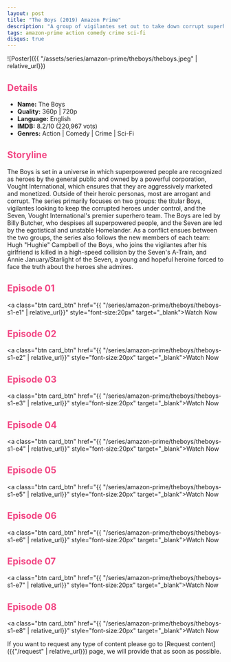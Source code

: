 ```yaml
---
layout: post
title: "The Boys (2019) Amazon Prime"
description: "A group of vigilantes set out to take down corrupt superheroes who abuse their superpowers."
tags: amazon-prime action comedy crime sci-fi
disqus: true
---
```

<style>
h2{
    color:#F24784;
}
</style>

![Poster]({{ "/assets/series/amazon-prime/theboys/theboys.jpeg" | relative_url}})

## Details

* **Name:** The Boys
* **Quality:** 360p \| 720p
* **Language:** English
* **IMDB:** 8.2/10 (220,967 vots)
* **Genres:** Action \| Comedy \| Crime \| Sci-Fi

## Storyline

The Boys is set in a universe in which superpowered people are recognized as heroes by the general public and owned by a powerful corporation, Vought International, which ensures that they are aggressively marketed and monetized. Outside of their heroic personas, most are arrogant and corrupt. The series primarily focuses on two groups: the titular Boys, vigilantes looking to keep the corrupted heroes under control, and the Seven, Vought International's premier superhero team. The Boys are led by Billy Butcher, who despises all superpowered people, and the Seven are led by the egotistical and unstable Homelander. As a conflict ensues between the two groups, the series also follows the new members of each team: Hugh "Hughie" Campbell of the Boys, who joins the vigilantes after his girlfriend is killed in a high-speed collision by the Seven's A-Train, and Annie January/Starlight of the Seven, a young and hopeful heroine forced to face the truth about the heroes she admires.

## Episode 01

<a class="btn card_btn" href="{{ "/series/amazon-prime/theboys/theboys-s1-e1" | relative_url}}" style="font-size:20px" target="_blank">Watch Now</a>

## Episode 02

<a class="btn card_btn" href="{{ "/series/amazon-prime/theboys/theboys-s1-e2" | relative_url}}" style="font-size:20px" target="_blank">Watch Now</a>

## Episode 03

<a class="btn card_btn" href="{{ "/series/amazon-prime/theboys/theboys-s1-e3" | relative_url}}" style="font-size:20px" target="_blank">Watch Now</a>

## Episode 04

<a class="btn card_btn" href="{{ "/series/amazon-prime/theboys/theboys-s1-e4" | relative_url}}" style="font-size:20px" target="_blank">Watch Now</a>

## Episode 05

<a class="btn card_btn" href="{{ "/series/amazon-prime/theboys/theboys-s1-e5" | relative_url}}" style="font-size:20px" target="_blank">Watch Now</a>

## Episode 06

<a class="btn card_btn" href="{{ "/series/amazon-prime/theboys/theboys-s1-e6" | relative_url}}" style="font-size:20px" target="_blank">Watch Now</a>

## Episode 07

<a class="btn card_btn" href="{{ "/series/amazon-prime/theboys/theboys-s1-e7" | relative_url}}" style="font-size:20px" target="_blank">Watch Now</a>

## Episode 08

<a class="btn card_btn" href="{{ "/series/amazon-prime/theboys/theboys-s1-e8" | relative_url}}" style="font-size:20px" target="_blank">Watch Now</a>

If you want to request any type of content please go to [Request content]({{"/request" | relative_url}}) page, we will provide that as soon as possible.